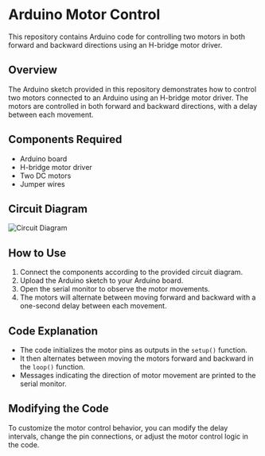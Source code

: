 # Arduino Motor Control

This repository contains Arduino code for controlling two motors in both forward and backward directions using an H-bridge motor driver.

## Overview

The Arduino sketch provided in this repository demonstrates how to control two motors connected to an Arduino using an H-bridge motor driver. The motors are controlled in both forward and backward directions, with a delay between each movement.

## Components Required

- Arduino board
- H-bridge motor driver
- Two DC motors
- Jumper wires

## Circuit Diagram

![Circuit Diagram](circuit_diagram.png)

## How to Use

1. Connect the components according to the provided circuit diagram.
2. Upload the Arduino sketch to your Arduino board.
3. Open the serial monitor to observe the motor movements.
4. The motors will alternate between moving forward and backward with a one-second delay between each movement.

## Code Explanation

- The code initializes the motor pins as outputs in the `setup()` function.
- It then alternates between moving the motors forward and backward in the `loop()` function.
- Messages indicating the direction of motor movement are printed to the serial monitor.

## Modifying the Code

To customize the motor control behavior, you can modify the delay intervals, change the pin connections, or adjust the motor control logic in the code.
